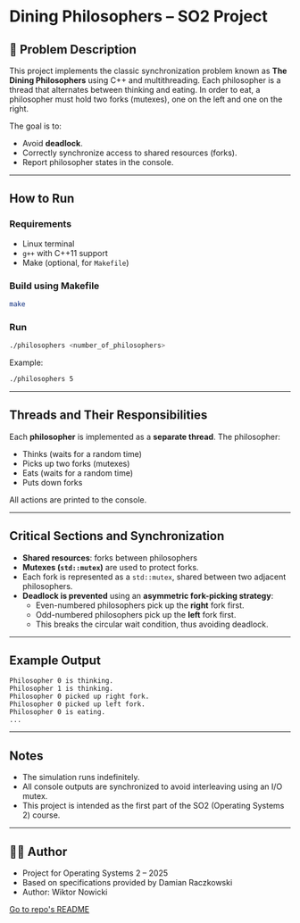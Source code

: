 # Dining Philosophers – SO2 Project

## 📌 Problem Description

This project implements the classic synchronization problem known as **The Dining Philosophers** using C++ and multithreading. Each philosopher is a thread that alternates between thinking and eating. In order to eat, a philosopher must hold two forks (mutexes), one on the left and one on the right.

The goal is to:
- Avoid **deadlock**.
- Correctly synchronize access to shared resources (forks).
- Report philosopher states in the console.

---

## How to Run

### Requirements
- Linux terminal
- `g++` with C++11 support
- Make (optional, for `Makefile`)

### Build using Makefile

```bash
make
```

### Run

```bash
./philosophers <number_of_philosophers>
```

Example:
```bash
./philosophers 5
```

---

## Threads and Their Responsibilities

Each **philosopher** is implemented as a **separate thread**. The philosopher:
- Thinks (waits for a random time)
- Picks up two forks (mutexes)
- Eats (waits for a random time)
- Puts down forks

All actions are printed to the console.

---

## Critical Sections and Synchronization

- **Shared resources**: forks between philosophers
- **Mutexes (`std::mutex`)** are used to protect forks.
- Each fork is represented as a `std::mutex`, shared between two adjacent philosophers.
- **Deadlock is prevented** using an **asymmetric fork-picking strategy**:
  - Even-numbered philosophers pick up the **right** fork first.
  - Odd-numbered philosophers pick up the **left** fork first.
  - This breaks the circular wait condition, thus avoiding deadlock.

---

## Example Output

```
Philosopher 0 is thinking.
Philosopher 1 is thinking.
Philosopher 0 picked up right fork.
Philosopher 0 picked up left fork.
Philosopher 0 is eating.
...
```

---

## Notes

- The simulation runs indefinitely.
- All console outputs are synchronized to avoid interleaving using an I/O mutex.
- This project is intended as the first part of the SO2 (Operating Systems 2) course.

---

## 👨‍💻 Author

- Project for Operating Systems 2 – 2025
- Based on specifications provided by Damian Raczkowski
- Author: Wiktor Nowicki

[Go to repo's README](../README.md)
